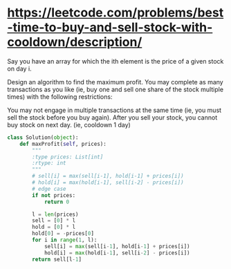 # https://leetcode.com/problems/best-time-to-buy-and-sell-stock-with-cooldown/description/

Say you have an array for which the ith element is the price of a given stock on day i.

Design an algorithm to find the maximum profit. You may complete as many transactions as you like (ie, buy one and sell
one share of the stock multiple times) with the following restrictions:

You may not engage in multiple transactions at the same time (ie, you must sell the stock before you buy again). After
you sell your stock, you cannot buy stock on next day. (ie, cooldown 1 day)

```python
class Solution(object):
    def maxProfit(self, prices):
        """
        :type prices: List[int]
        :rtype: int
        """
        # sell[i] = max(sell[i-1], hold[i-1] + prices[i])
        # hold[i] = max(hold[i-1], sell[i-2] - prices[i])
        # edge case
        if not prices:
            return 0

        l = len(prices)
        sell = [0] * l
        hold = [0] * l
        hold[0] = -prices[0]
        for i in range(1, l):
            sell[i] = max(sell[i-1], hold[i-1] + prices[i])
            hold[i] = max(hold[i-1], sell[i-2] - prices[i])
        return sell[l-1]
```
